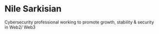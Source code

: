 # Nile Sarkisian
Cybersecurity professional working to promote growth, stability & security in Web2/ Web3

